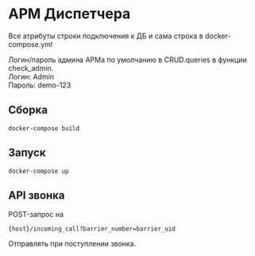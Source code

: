 # АРМ Диспетчера

Все атрибуты строки подключения к ДБ и сама строка в docker-compose.yml  

Логин/пароль админа АРМа по умолчанию в CRUD.queries в функции check_admin.  
Логин: Admin  
Пароль: demo-123

## Сборка

    docker-compose build

## Запуск

    docker-compose up
## API звонка
POST-запрос на 

    {host}/incoming_call?barrier_number=barrier_uid
Отправлять при поступлении звонка.
